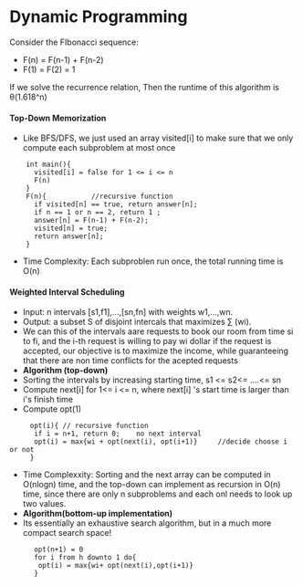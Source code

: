 # Dynamic Programming

Consider the FIbonacci sequence:
  * F(n) = F(n-1) + F(n-2)
  * F(1) = F(2) = 1    

If we solve the recurrence relation, Then the runtime of this algorithm is θ(1.618^n)  

#### Top-Down Memorization
* Like BFS/DFS, we just used an array visited[i] to make sure that we only compute each subproblem at most once
```
    int main(){  
      visited[i] = false for 1 <= i <= n  
      F(n)  
    }  
    F(n){           //recursive function    
      if visited[n] == true, return answer[n];  
      if n == 1 or n == 2, return 1 ;  
      answer[n] = F(n-1) + F(n-2);  
      visited[n] = true;  
      return answer[n];   
    }  
```
* Time Complexity: Each subproblen run once, the total running time is O(n)

#### Weighted Interval Scheduling
 * Input: n intervals [s1,f1],...,[sn,fn] with weights w1,...,wn.  
 * Output: a subset S of disjoint intercals that maximizes ∑ (wi).
 * We can this of the intervals aare requests to book our room from time si to fi, and the i-th request is willing to pay wi dollar if the request is accepted, our objective is to maximize the income, while guaranteeing that there are non time conflicts for the acepted requests
 * **Algorithm (top-down)**
  * Sorting the intervals by increasing starting time, s1 <= s2<= ....<= sn
  * Compute next[i] for 1<= i <= n, where next[i] 's start time is larger than i's finish time
  * Compute opt(1)
 ```
      opt(i){ // recursive function
       if i = n+1, return 0;    no next interval
       opt(i) = max{wi + opt(next(i), opt(i+1)}     //decide choose i or not
      }
```
  * Time Complexxity: Sorting and the next array can be computed in O(nlogn) time, and the top-down can implement as recursion in O(n) time, since there are only n subproblems and each onl needs to look up two values.
 * **Algorithm(bottom-up implementation)**
  * Its essentially an exhaustive search algorithm, but in a much more compact search space!
```
      opt(n+1) = 0
      for i from h downto 1 do{
       opt(i) = max{wi+ opt(next(i),opt(i+1)}
      }
```
